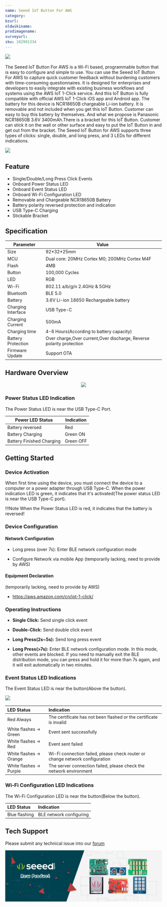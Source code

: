 ```yaml
---
name: Seeed IoT Button For AWS
category: 
bzurl: 
oldwikiname: 
prodimagename: 
surveyurl: 
sku: 102991334
---
```



![](https://github.com/SeeedDocument/Seeed-IOT-BUTTON-FOR-AWS/raw/master/img/Side.png)

The Seeed IoT Button For AWS is a Wi-Fi based, programmable button that is easy to configure and simple to use. You can use the Seeed IoT Button For AWS to capture quick customer feedback without burdening customers with time-consuming questionnaires.  It is designed for enterprises and developers to easily integrate with existing business workflows and systems using the AWS IoT 1-Click service. And this IoT Button is fully compatible with official AWS IoT 1-Click iOS app and Android app. The battery for this device is NCR18650B chargeable Li-ion battery. It is removable and not included when you get this IoT Button. Customer can easy to buy this battery by themselves. And what we propose is Panasonic NCR18650B 3.6V 3400mAh.There is a bracket for this IoT Button. Customer can stick it on the wall or other surface and easy to put the IoT Button  in and get out from the bracket. The Seeed IoT Button for AWS supports three types of clicks: single, double, and long press, and 3 LEDs for different indications.

<p style=":center"><a href="" target="_blank"><img src="https://github.com/SeeedDocument/wiki_english/raw/master/docs/images/300px-Get_One_Now_Banner-ragular.png" /></a></p>

## Feature

- Single/Double/Long Press Click Events
- Onboard Power Status LED
- Onboard Event Status LED
- Onboard Wi-Fi Configuration LED
- Removable and Chargeable NCR18650B Battery
- Battery polarity reversed protection and indication
- USB Type-C Charging
- Stickable Bracket


## Specification

|Parameter|Value|
|---|---|
|Size|92\*32\*25mm|
|MCU|Dual core: 20MHz Cortex M0; 200MHz Cortex M4F|
|Flash|4MB |
|Button| 100,000 Cycles|
|LED|RGB|
|Wi-Fi|802.11 a/b/g/n 2.4GHz & 5GHz|
|Bluetooth|BLE 5.0|
|Battery|3.6V Li-ion 18650 Rechargeable battery|
|Charging Interface|USB Type-C|
|Charging Current|500mA|
|Charging time|4-6 Hours(According to battery capacity)|
|Battery Protection|Over charge,Over current,Over discharge, Reverse polarity protection|
|Firmware Update|Support OTA|

## Hardware Overview

<div align="center">
<figure>
  <p style=":center"><a href="https://github.com/SeeedDocument/Seeed-IOT-BUTTON-FOR-AWS/raw/master/img/Seeed_IOT_Button_HardwareOverview.png" target="_blank"><img src="https://github.com/SeeedDocument/Seeed-IOT-BUTTON-FOR-AWS/raw/master/img/Seeed_IOT_Button_HardwareOverview.png" /></a></p>
</figure>
</div>

### Power Status LED Indication

The Power Status LED is near the USB Type-C Port.

|Power LED Status|Indication|
|---|---|
|Battery reversed|Red|
|Battery Charging|Green ON|
|Battery Finished Charging|Green OFF|

## Getting Started

### Device Activation

When first time using the device, you must connect the device to a computer or a power adapter through USB Type-C. When the power indication LED is green, it indicates that it's activated(The power status LED is near the USB Type-C port).

!!!Note
        When the Power Status LED is red, it indicates that the battery is reversed!

### Device Configuration

#### Network Configuration

- Long press (over 7s): Enter BLE network configuration mode

- Configure Network via mobile App (temporarily lacking, need to provide by AWS)

#### Equipment Declaration

(temporarily lacking, need to provide by AWS)

- https://aws.amazon.com/cn/iot-1-click/ 

### Operating Instructions

- **Single Click:** Send single click event

- **Double-Click:** Send double click event

- **Long Press(2s~5s):** Send long press event
  
- **Long Press(>7s):** Enter BLE network configuration mode. In this mode, other events are blocked. If you need to manually exit the BLE distribution mode, you can press and hold it for more than 7s again, and it will exit automatically in two minutes.

### Event Status LED Indications

The Event Status LED is near the button(Above the button).

![](https://github.com/SeeedDocument/Seeed-IOT-BUTTON-FOR-AWS/raw/master/img/Seeed_IOT_Button_Overview.gif)

| LED Status   | Indication                      |
| :----------------------- | :----------------------------------------- |
| Red Always|The certificate has not been flashed or the certificate is invalid|
| White flashes -> Green|Event sent successfully|
| White flashes -> Red| Event sent failed|
| White flashes -> Orange|Wi-Fi connection failed, please check router or change network configuration|
|White flashes -> Purple|The server connection failed, please check the network environment|

### Wi-Fi Configuration LED Indications

The Wi-Fi Configuration LED is near the button(Below the button).

| LED Status   | Indication                      |
| :----------------------- | :----------------------------------------- |
| Blue flashing|BLE network configuring|

## Tech Support

Please submit any technical issue into our [forum](http://forum.seeedstudio.com/)<br /><p style="text-align:center"><a href="https://www.seeedstudio.com/act-4.html?utm_source=wiki&utm_medium=wikibanner&utm_campaign=newproducts" target="_blank"><img src="https://github.com/SeeedDocument/Wiki_Banner/raw/master/new_product.jpg" /></a></p>